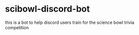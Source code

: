 # scibowl-discord-bot
this is a bot to help discord users train for the science bowl trivia competition
